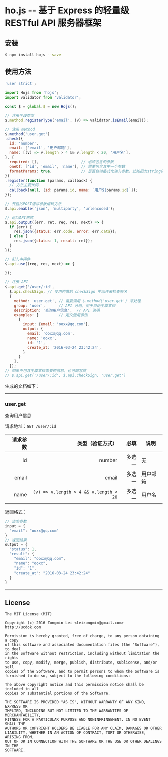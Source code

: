 # ho.js -- 基于 Express 的轻量级 RESTful API 服务器框架


## 安装

```bash
$ npm install hojs --save
```


## 使用方法

```javascript
'user strict';

import Hojs from 'hojs';
import validator from 'validator';

const $ = global.$ = new Hojs();

// 注册字段类型
$.method.registerType('email', (v) => validator.isEmail(email));

// 注册 method
$.method('user.get')
.check({
  id: 'number',
  email: ['email', '用户邮箱'],
  name: [(v) => v.length > 4 && v.length < 20, '用户名'],
}, {
  required: [],                   // 必须包含的参数
  oneOf: ['id', 'email', 'name'], // 需要包含其中一个参数
  formatParams: true,             // 是否自动格式化输入参数，比如把为string的number转换为number
})
.register(function (params, callback) {
  // 方法主要代码
  callback(null, {id: params.id, name: `用户${params.id}`});
});

// 开启的POST请求参数编码方法
$.api.enable('json', 'multiparty', 'urlencoded');

// 返回API格式
$.api.output((err, ret, req, res, next) => {
  if (err) {
    res.json({status: err.code, error: err.data});
  } else {
    res.json({status: 1, result: ret});
  }
});

// 引入中间件
$.api.use((req, res, next) => {

});

// 注册 API
$.api.get('/user/:id',
  $.api.checkSign, // 使用内置的 checkSign 中间件来检查签名
  {
    method: 'user.get', // 需要调用 $.method('user.get') 来处理
    group: 'user',      // API 分组，用于自动生成文档
    description: '查询用户信息',  // API 说明
    examples: [         // 定义使用示例
      {
        input: {email: 'ooxx@qq.com'},
        output: {
          email: 'ooxx@qq.com',
          name: 'ooxx',
          id: '1',
          create_at: '2016-03-24 23:42:24',
        }
      }
    ],
  });
// 如果不包含生成文档需要的信息，也可简写成
// $.api.get('/user/:id', $.api.checkSign, 'user.get')
```

生成的文档如下：

-----

### user.get

查询用户信息

请求地址：`GET /user/:id`

请求参数 | 类型（验证方式） | 必填     | 说明
-------:|---------------------------------------:|--------:|-----
id      | number                                 | 多选一   | 无
email   | email                                  | 多选一   | 用户邮箱
name    | `(v) => v.length > 4 && v.length < 20` | 多选一   | 用户名

返回格式：

```javascript
// 请求参数
input = {
  "email": "ooxx@qq.com"
}
// 返回结果
output = {
  "status": 1,
  "result": {
    "email": "ooxx@qq.com",
    "name": "ooxx",
    "id": "1",
    "create_at": "2016-03-24 23:42:24"
  }
}
```


-----


## License

```
The MIT License (MIT)

Copyright (c) 2016 Zongmin Lei <leizongmin@gmail.com>
http://ucdok.com

Permission is hereby granted, free of charge, to any person obtaining a copy
of this software and associated documentation files (the "Software"), to deal
in the Software without restriction, including without limitation the rights
to use, copy, modify, merge, publish, distribute, sublicense, and/or sell
copies of the Software, and to permit persons to whom the Software is
furnished to do so, subject to the following conditions:

The above copyright notice and this permission notice shall be included in all
copies or substantial portions of the Software.

THE SOFTWARE IS PROVIDED "AS IS", WITHOUT WARRANTY OF ANY KIND, EXPRESS OR
IMPLIED, INCLUDING BUT NOT LIMITED TO THE WARRANTIES OF MERCHANTABILITY,
FITNESS FOR A PARTICULAR PURPOSE AND NONINFRINGEMENT. IN NO EVENT SHALL THE
AUTHORS OR COPYRIGHT HOLDERS BE LIABLE FOR ANY CLAIM, DAMAGES OR OTHER
LIABILITY, WHETHER IN AN ACTION OF CONTRACT, TORT OR OTHERWISE, ARISING FROM,
OUT OF OR IN CONNECTION WITH THE SOFTWARE OR THE USE OR OTHER DEALINGS IN THE
SOFTWARE.
```

